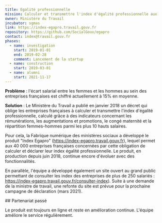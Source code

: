 ```yaml
---
title: Egalité professionnelle
mission: Calculer et transmettre l'index d'égalité professionnelle aux entreprises
owner: Ministère du Travail
incubator: sgmas
link: https://index-egapro.travail.gouv.fr
repository: https://github.com/SocialGouv/egapro
contact: index@travail.gouv.fr
phases:
  - name: investigation
    start: 2019-01-01
    end: 2019-02-28
    comment: Lancement de la startup
  - name: construction
    start: 2019-03-01
  - name: alumni
    start: 2021-11-17
---
```

**Problème** : l'écart salarial entre les femmes et les hommes au sein des entreprises françaises est chiffré actuellement à 15% en moyenne.

**Solution** : Le Ministère du Travail a publié en janvier 2018 un décret qui oblige les entreprises françaises à calculer et transmettre l'index d'égalité professionnelle, calculé grâce à des indicateurs concernant les rémunérations, les augmentations et promotions, le congé maternité et la répartition femmes-hommes parmi les plus 10 hauts salaires.

Pour cela, la Fabrique numérique des ministères sociaux a développé le produit "Index Egapro" (https://index-egapro.travail.gouv.fr), lequel permet aux 40 000 entreprises françaises concernées par cette obligation de calculer et déclarer leur index égalité professionnelle. Le produit, en production depuis juin 2018, continue encore d'évoluer avec des fonctionnalités. 

En parallèle, l'équipe a développé également un site ouvert au grand public permettant de consulter les index des entreprises de plus de 250 salariés : https://index-egapro.travail.gouv.fr/consulter-index). Suite à une demande de la ministre de travail, une refonte du site est prévue pour la prochaine campagne de déclaration (mars 2021).

\## Partenariat passé

Le produit est toujours en ligne et reste en amélioration continue. L'équipe améliore le service régulièrement.